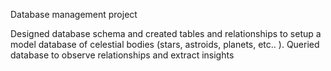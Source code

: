 Database management project

Designed database schema and created tables and relationships to setup a model database of celestial bodies (stars, astroids, planets, etc.. ). Queried database to observe relationships and extract insights
